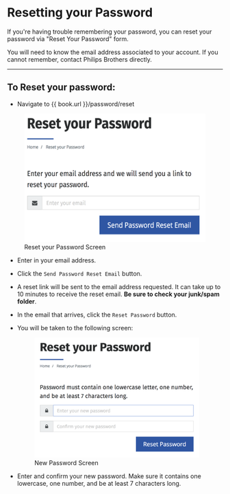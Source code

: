 # Resetting your Password

If you're having trouble remembering your password, you can reset your password via "Reset Your Password" form.

You will need to know the email address associated to your account. If you cannot remember, contact Philips Brothers directly.

----

## To Reset your password:
* Navigate to {{ book.url }}/password/reset

<figure>
    <img src="/assets/reset-your-password.png" height="300" />
    <figcaption>Reset your Password Screen</figcaption>
</figure>

* Enter in your email address.
* Click the `Send Password Reset Email` button.
* A reset link will be sent to the email address requested. It can take up to 10 minutes to receive the reset email. **Be sure to check your junk/spam folder**.
* In the email that arrives, click the `Reset Password` button.
* You will be taken to the following screen:
    
    <figure>
        <img src="/assets/new-password.png" height="281" />
        <figcaption>New Password Screen</figcaption>
    </figure>

* Enter and confirm your new password. Make sure it contains one lowercase, one number, and be at least 7 characters long.

